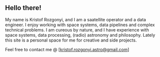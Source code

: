 ## Hello there!

My name is Kristof Rozgonyi, and I am a saatellite operator and a data engineer. I enjoy working with space systems, data pipelines and complex technical problems. I am cureous by nature, and I have experience with space systems, data processing, (radio) astronomy and philosophy. Lately this site is a personal space for me for creative and side projects.

Feel free to contact me @ [kristof.rozgonyi.astro@gmail.com]

<!--
**rstofi/rstofi** is a ✨ _special_ ✨ repository because its `README.md` (this file) appears on your GitHub profile.

Here are some ideas to get you started:

- 🔭 I’m currently working on ...
- 🌱 I’m currently learning ...
- 👯 I’m looking to collaborate on ...
- 🤔 I’m looking for help with ...
- 💬 Ask me about ...
- 📫 How to reach me: ...
- 😄 Pronouns: ...
- ⚡ Fun fact: ...
-->
